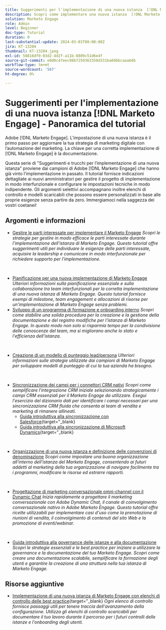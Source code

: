 ```yaml
---
title: Suggerimenti per l'implementazione di una nuova istanza  [!DNL Marketo Engage]  - Panoramica del tutorial
description: Scopri come implementare una nuova istanza  [!DNL Marketo Engage]  per trarre il massimo dalla sua potenza. Questa serie di suggerimenti "Implementazione di un nuovo Marketo Engage" fornisce best practice comprovate dall'Adobe [!DNL Marketo Engage] Champions. Gli argomenti trattati includono la gestione delle parti interessate, la gestione dei progetti di implementazione, la formazione interna, la creazione di un modello di punteggio per lead/persone, la configurazione della sincronizzazione CRM iniziale e altro ancora.
solution: Marketo Engage
role: Admin
level: Beginner
doc-type: Tutorial
duration: 0
last-substantial-update: 2024-03-01T00:00:00Z
jira: KT-13204
thumbnail: KT-13204.jpeg
exl-id: 58816df0-03d2-4d2f-a11b-8809c51d6e4f
source-git-commit: e0d0c47eec98b7259363350d331ba69bbcaaa64b
workflow-type: tm+mt
source-wordcount: '567'
ht-degree: 0%

---
```


# Suggerimenti per l&#39;implementazione di una nuova istanza [!DNL Marketo Engage] - Panoramica del tutorial

Adobe [!DNL Marketo Engage]. L’impostazione di una nuova istanza è il primo passo per aggiornare la tua strategia di marketing digitale con l’automazione del marketing. La chiave per una corretta implementazione di [!DNL Marketo Engage] è la documentazione.

Questa serie di &quot;Suggerimenti e trucchi per l’implementazione di una nuova istanza&quot; proviene dai campioni di Adobe [!DNL Marketo Engage] che hanno già vinto l’implementazione in passato. Il tutorial fornisce indicazioni dettagliate ai nuovi amministratori per gestire il progetto di implementazione in modo interfunzionale e configurare le impostazioni tecniche in modo indipendente. Gli argomenti selettivi accompagnano inoltre elenchi di controllo e modelli scaricabili che possono essere personalizzati in base alle proprie esigenze senza partire da zero. Immergiamoci nella saggezza dei vostri coetanei!

## Argomenti e informazioni

* [Gestire le parti interessate per implementare il Marketo Engage](/help/marketo-tutorial-implementing-new-instance/managing-stakeholder-communications.md)
  *Scopri le strategie per gestire in modo efficace le parti interessate durante l’implementazione dell’istanza di Marketo Engage. Questo tutorial offre suggerimenti utili per individuare le esigenze delle parti interessate, acquisire la leadership e comunicare in modo interfunzionale per richiedere supporto per l&#39;implementazione.*
<br>

* [Pianificazione per una nuova implementazione di Marketo Engage](/help/marketo-tutorial-implementing-new-instance/planning-for-new-implementation.md)
  *Ulteriori informazioni sulla pianificazione essenziale e sulla collaborazione tra team interfunzionali per la corretta implementazione di una nuova istanza di Marketo Engage. Questo tutorial fornisce esempi di milestone, team engagement e allocazioni di risorse per un&#39;implementazione di Marketo Engage senza problemi.*
  <br>
* [Sviluppo di un programma di formazione e onboarding interno](/help/marketo-tutorial-implementing-new-instance/internal-training-roadshow.md)
  *Scopri come stabilire una solida procedura per la creazione e la gestione della documentazione e del registro modifiche per l&#39;istanza di Marketo Engage. In questo modo non solo si risparmia tempo per la condivisione delle conoscenze del team, ma si migliorano anche lo stato e l&#39;efficienza dell&#39;istanza.*
<br>

* [Creazione di un modello di punteggio lead/persona](/help/marketo-tutorial-implementing-new-instance/building-person-scoring-model.md)
  *Ulteriori informazioni sulle strategie utilizzate dai campioni di Marketo Engage per sviluppare modelli di punteggio di cui la tua azienda ha bisogno.*
<br>

* [Sincronizzazione dei campi per i connettori CRM nativi](/help/marketo-tutorial-implementing-new-instance/syncing-fields-for-crm-integration.md)
  *Scopri come semplificare l&#39;integrazione CRM iniziale selezionando strategicamente i campi CRM essenziali per il Marketo Engage da utilizzare. Esegui l&#39;esercizio del dizionario dati per identificare i campi necessari per una sincronizzazione CRM fluida che consenta ai team di vendita e marketing di rimanere allineati.*
   * [Guida introduttiva alla sincronizzazione con Salesforce](https://experienceleague.adobe.com/en/docs/marketo-learn/tutorials/lead-and-data-management/salesforce-sync-setup){target="_blank}
   * [Guida introduttiva alla sincronizzazione di Microsoft Dynamics](https://experienceleague.adobe.com/en/docs/marketo-learn/tutorials/lead-and-data-management/microsoft-dynamics-sync-setup){target="_blank}
<br>

* [Organizzazione di una nuova istanza e definizione delle convenzioni di denominazione](/help/marketo-tutorial-implementing-new-instance/organizing-new-instance.md)
  *Scopri come impostare una buona organizzazione all&#39;interno dell&#39;istanza del Marketo Engage, consentendo ai futuri addetti al marketing della tua organizzazione di navigare facilmente tra i programmi, modificare le risorse ed estrarre rapporti.*
<br>

* [Progettazione di marketing conversazionale omni-channel con il Dynamic Chat](/help/marketo-tutorial-implementing-new-instance/designing-omnichannel-conversational-marketing.md)
  *Inizia rapidamente a progettare il marketing conversazionale con Adobe Dynamic Chat, il canale di coinvolgimento conversazionale nativo in Adobe Marketo Engage. Questo tutorial offre ricette utilizzabili per implementare casi d&#39;uso come la prenotazione di riunioni di vendita, il coinvolgimento di contenuti del sito Web e la promozione di eventi/webinar.*
<br>

* [Guida introduttiva alla governance delle istanze e alla documentazione](/help/marketo-tutorial-implementing-new-instance/documenting-your-instance.md)
  *Scopri le strategie essenziali e le best practice per iniziare a utilizzare la governance e la documentazione del tuo Marketo Engage. Scopri come creare una documentazione scalabile, semplificare la formazione degli utenti e garantire la creazione di una struttura nella tua istanza di Marketo Engage.*

## Risorse aggiuntive

* [Implementazione di una nuova istanza di Marketo Engage con elenchi di controllo delle best practice](https://experienceleague.adobe.com/en/docs/marketo/using/getting-started/implementing-a-new-marketo-engage-instance/where-to-start){target="_blank}
  *Ogni elenco di controllo fornisce passaggi utili per tenere traccia dell&#39;avanzamento della configurazione. Utilizza gli elenchi di controllo scaricabili per documentare il tuo lavoro durante il percorso per i futuri controlli delle istanze e l&#39;onboarding degli utenti.*
